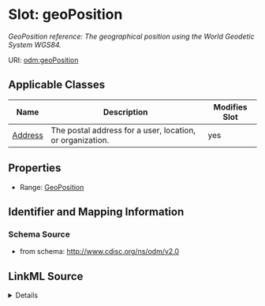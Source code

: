 # Slot: geoPosition


_GeoPosition reference: The geographical position using the World Geodetic System WGS84._



URI: [odm:geoPosition](http://www.cdisc.org/ns/odm/v2.0/geoPosition)



<!-- no inheritance hierarchy -->




## Applicable Classes

| Name | Description | Modifies Slot |
| --- | --- | --- |
[Address](Address.md) | The postal address for a user, location, or organization. |  yes  |







## Properties

* Range: [GeoPosition](GeoPosition.md)





## Identifier and Mapping Information







### Schema Source


* from schema: http://www.cdisc.org/ns/odm/v2.0




## LinkML Source

<details>
```yaml
name: geoPosition
description: 'GeoPosition reference: The geographical position using the World Geodetic
  System WGS84.'
from_schema: http://www.cdisc.org/ns/odm/v2.0
rank: 1000
alias: geoPosition
domain_of:
- Address
range: GeoPosition

```
</details>